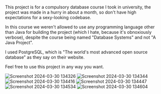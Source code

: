 This project is for a compulsory database course I took in university, the project was made in a hurry in about a month, so don't have high expectations for a sexy-looking codebase.

In this course we weren't allowed to use any programming language other than Java for building the project (which I hate, because it's obnoxiously verbose), despite the course being named "Database Systems" and not "A Java Project".

I used PostgreSQL, which is "The world's most advanced open source database" as they say on their website.

Feel free to use this project in any way you want.

![Screenshot 2024-03-30 134326](https://github.com/jehadhmoudah/public_database_course_project/assets/114701208/9d65c821-3515-4ecd-a129-3b91addd69ab)
![Screenshot 2024-03-30 134344](https://github.com/jehadhmoudah/public_database_course_project/assets/114701208/1232c617-2a3f-4374-bd30-2a031ef8dc51)
![Screenshot 2024-03-30 134416](https://github.com/jehadhmoudah/public_database_course_project/assets/114701208/9c0afc45-76b7-4f0d-bb73-036742f0a886)
![Screenshot 2024-03-30 134447](https://github.com/jehadhmoudah/public_database_course_project/assets/114701208/ffadd20d-073a-43ac-bd76-36d5dbe38a88)
![Screenshot 2024-03-30 134534](https://github.com/jehadhmoudah/public_database_course_project/assets/114701208/2425c6d6-0bf4-4672-94f2-f3db5f243adf)
![Screenshot 2024-03-30 134604](https://github.com/jehadhmoudah/public_database_course_project/assets/114701208/d9d9f23f-fdab-4b6a-9654-01d09cd68071)
